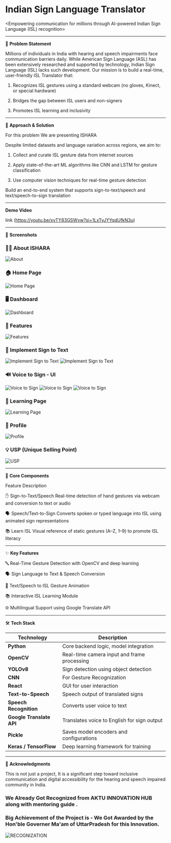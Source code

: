   # Indian Sign Language Translator #

<Empowering communication for millions through AI-powered Indian Sign Language (ISL) recognition>

----------------------------------------------------------------------------------------------------------------------------------------------------------------------------------------------------------------------------------------------------------

🧩 **Problem Statement**

Millions of individuals in India with hearing and speech impairments face communication barriers daily. While American Sign Language (ASL) has been extensively researched and supported by technology, Indian Sign Language (ISL) lacks such development.
Our mission is to build a real-time, user-friendly ISL Translator that:

1. Recognizes ISL gestures using a standard webcam (no gloves, Kinect, or special hardware)

2. Bridges the gap between ISL users and non-signers

3. Promotes ISL learning and inclusivity


----------------------------------------------------------------------------------------------------------------------------------------------------------------------------------------------------------------------------------------------------------

🧠 **Approach & Solution**

For this problem We are presenting ISHARA 

Despite limited datasets and language variation across regions, we aim to:

1. Collect and curate ISL gesture data from internet sources

2. Apply state-of-the-art ML algorithms like CNN and LSTM for gesture classification

3. Use computer vision techniques for real-time gesture detection

Build an end-to-end system that supports sign-to-text/speech and text/speech-to-sign translation

----------------------------------------------------------------------------------------------------------------------------------------------------------------------------------------------------------------------------------------------------------

**Demo Video**

link (https://youtu.be/xvTY83GSWvw?si=1LxTyJYYqdUfkN3u)

----------------------------------------------------------------------------------------------------------------------------------------------------------------------------------------------------------------------------------------------------------

📸 **Screenshots**

### 🧑‍💼 About ISHARA
![About](ScreenShots/About.png)

### 🏠 Home Page
![Home Page](ScreenShots/HomePage.png)

### 🖥️ Dashboard
![Dashboard](ScreenShots/Dashboard.png)

### 🚀 Features
![Features](ScreenShots/Features.png)

### 🤖 Implement Sign to Text
![Implement Sign to Text](ScreenShots/Implement_sign_to_text.png)
![Implement Sign to Text](ScreenShots/SIGN_IMPLEMENT.png)

### 🔊 Voice to Sign - UI
![Voice to Sign](ScreenShots/voice_to_sign_impl.png)
![Voice to Sign](ScreenShots/voice_to_sign_imple.png)
![Voice to Sign](ScreenShots/voice_to_sign_implemen.png)

### 📘 Learning Page
![Learning Page](ScreenShots/Learning_page.png)

### 👤 Profile
![Profile](ScreenShots/Profile.png)

### 💡 USP (Unique Selling Point)
![USP](ScreenShots/USP.png)

----------------------------------------------------------------------------------------------------------------------------------------------------------------------------------------------------------------------------------------------------------

🧩 **Core Components**

Feature	Description

✋ Sign-to-Text/Speech	Real-time detection of hand gestures via webcam and conversion to text or audio

🗣️ Speech/Text-to-Sign	Converts spoken or typed language into ISL using animated sign representations

📚 Learn ISL	Visual reference of static gestures (A–Z, 1–9) to promote ISL literacy

----------------------------------------------------------------------------------------------------------------------------------------------------------------------------------------------------------------------------------------------------------

✨ **Key Features**

🔤 Real-Time Gesture Detection with OpenCV and deep learning

🗣️ Sign Language to Text & Speech Conversion

📢 Text/Speech to ISL Gesture Animation

📚 Interactive ISL Learning Module

🌐 Multilingual Support using Google Translate API

----------------------------------------------------------------------------------------------------------------------------------------------------------------------------------------------------------------------------------------------------------

🛠️ **Tech Stack**

| Technology               | Description                                     |
| ------------------------ | ----------------------------------------------- |
| **Python**               | Core backend logic, model integration           |
| **OpenCV**               | Real-time camera input and frame processing     |
| **YOLOv8**               | Sign detection using object detection           |
| **CNN**                  | For Gesture Recognization                       |
| **React**                | GUI for user interaction                        |
| **Text-to-Speech**       | Speech output of translated signs               |
| **Speech Recognition**   | Converts user voice to text                     |
| **Google Translate API** | Translates voice to English for sign output     |
| **Pickle**               | Saves model encoders and configurations         |
| **Keras / TensorFlow**   | Deep learning framework for training            |

----------------------------------------------------------------------------------------------------------------------------------------------------------------------------------------------------------------------------------------------------------

🙏 **Acknowledgments**

This is not just a project, It is a significant step toward inclusive communication and digital accessibility for the hearing and speech impaired community in India.

### We Already Got Recognized from AKTU INNOVATION HUB along with mentoring guide . ###
### Big Achievement of the Project is - We Got Awarded by the Hon'ble Governer Ma'am of UttarPradesh for this Innovation. ###

![RECOGNIZATION](ScreenShots/RECOGNIZATION.JPG)

